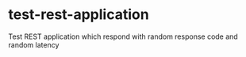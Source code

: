 # test-rest-application
Test REST application which respond with random response code and random latency
